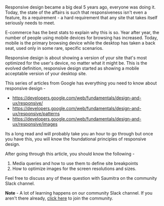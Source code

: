 Responsive design became a big deal 5 years ago, everyone was doing it. Today, the state of the affairs is such that responsiveness isn't even a feature, its a requirement - a hard requirement that any site that takes itself seriously needs to meet. 

E-commerce has the best stats to explain why this is so. Year after year, the number of people using mobile devices for browsing has increased. Today, mobile is the primary browsing device while the desktop has taken a back seat, used only in some rare, specific scenarios.

Responsive design is about showing a version of your site that's most optimized for the user's device, no matter what it might be. This is the evolved definition, responsive design started as showing a mobile acceptable version of your desktop site. 

This series of articles from Google has everything you need to know about responsive design - 

- https://developers.google.com/web/fundamentals/design-and-ux/responsive/
- https://developers.google.com/web/fundamentals/design-and-ux/responsive/patterns
- https://developers.google.com/web/fundamentals/design-and-ux/responsive/images


Its a long read and will probably take you an hour to go through but once you have this, you will know the foundational principles of responsive design.

After going through this article, you should know the following - 

1. Media queries and how to use them to define site breakpoints
2. How to optimize images for the screen resolutions and sizes.


Feel free to discuss any of these question with Saumitra on the community Slack channel.

**Note** - A lot of learning happens on our community Slack channel. If you aren't there already, [click here](https://join.slack.com/t/proso-io/shared_invite/enQtNjAyNjA3MzY4MDY3LWI4MDFmMzQwNjkyNjdhMGQyOTYzNjM4YTllOTkxYjI5YzY4NmFjMDhiMTM2ZWNlMGI1NzEwMzAxOTc0YTgwYzA) to join the community.
